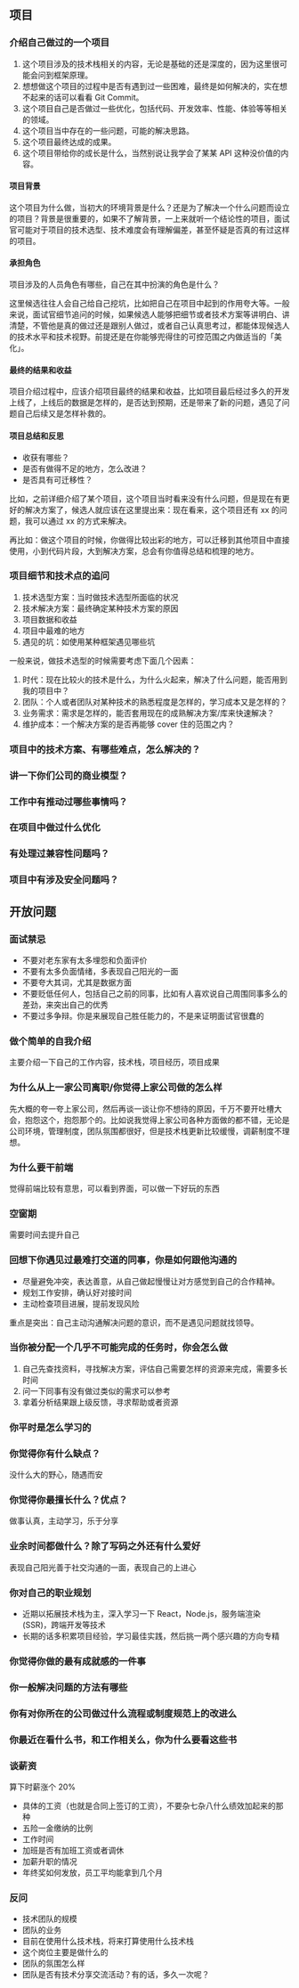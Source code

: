 ## 项目

### 介绍自己做过的一个项目

1. 这个项目涉及的技术栈相关的内容，无论是基础的还是深度的，因为这里很可能会问到框架原理。
2. 想想做这个项目的过程中是否有遇到过一些困难，最终是如何解决的，实在想不起来的话可以看看 Git Commit。
3. 这个项目自己是否做过一些优化，包括代码、开发效率、性能、体验等等相关的领域。
4. 这个项目当中存在的一些问题，可能的解决思路。
5. 这个项目最终达成的成果。
6. 这个项目带给你的成长是什么，当然别说让我学会了某某 API 这种没价值的内容。

#### 项目背景

这个项目为什么做，当初大的环境背景是什么？还是为了解决一个什么问题而设立的项目？背景是很重要的，如果不了解背景，一上来就听一个结论性的项目，面试官可能对于项目的技术选型、技术难度会有理解偏差，甚至怀疑是否真的有过这样的项目。

#### 承担角色

项目涉及的人员角色有哪些，自己在其中扮演的角色是什么？

这里候选往往人会自己给自己挖坑，比如把自己在项目中起到的作用夸大等。一般来说，面试官细节追问的时候，如果候选人能够把细节或者技术方案等讲明白、讲清楚，不管他是真的做过还是跟别人做过，或者自己认真思考过，都能体现候选人的技术水平和技术视野。前提还是在你能够兜得住的可控范围之内做适当的「美化」。

#### 最终的结果和收益

项目介绍过程中，应该介绍项目最终的结果和收益，比如项目最后经过多久的开发上线了，上线后的数据是怎样的，是否达到预期，还是带来了新的问题，遇见了问题自己后续又是怎样补救的。

#### 项目总结和反思

- 收获有哪些？
- 是否有做得不足的地方，怎么改进？
- 是否具有可迁移性？

比如，之前详细介绍了某个项目，这个项目当时看来没有什么问题，但是现在有更好的解决方案了，候选人就应该在这里提出来：现在看来，这个项目还有 xx 的问题，我可以通过 xx 的方式来解决。

再比如：做这个项目的时候，你做得比较出彩的地方，可以迁移到其他项目中直接使用，小到代码片段，大到解决方案，总会有你值得总结和梳理的地方。

### 项目细节和技术点的追问

1. 技术选型方案：当时做技术选型所面临的状况
2. 技术解决方案：最终确定某种技术方案的原因
3. 项目数据和收益
4. 项目中最难的地方
5. 遇见的坑：如使用某种框架遇见哪些坑

一般来说，做技术选型的时候需要考虑下面几个因素：

1. 时代：现在比较火的技术是什么，为什么火起来，解决了什么问题，能否用到我的项目中？
2. 团队：个人或者团队对某种技术的熟悉程度是怎样的，学习成本又是怎样的？
3. 业务需求：需求是怎样的，能否套用现在的成熟解决方案/库来快速解决？
4. 维护成本：一个解决方案的是否再能够 cover 住的范围之内？

### 项目中的技术方案、有哪些难点，怎么解决的？

### 讲一下你们公司的商业模型？

### 工作中有推动过哪些事情吗？

### 在项目中做过什么优化

### 有处理过兼容性问题吗？

### 项目中有涉及安全问题吗？

## 开放问题

### 面试禁忌

- 不要对老东家有太多埋怨和负面评价
- 不要有太多负面情绪，多表现自己阳光的一面
- 不要夸大其词，尤其是数据方面
- 不要贬低任何人，包括自己之前的同事，比如有人喜欢说自己周围同事多么的差劲，来突出自己的优秀
- 不要过多争辩。你是来展现自己胜任能力的，不是来证明面试官很蠢的

### 做个简单的自我介绍

主要介绍一下自己的工作内容，技术栈，项目经历，项目成果

### 为什么从上一家公司离职/你觉得上家公司做的怎么样

先大概的夸一夸上家公司，然后再谈一谈让你不想待的原因，千万不要开吐槽大会，抱怨这个，抱怨那个的。比如说我觉得上家公司各种方面做的都不错，无论是公司环境，管理制度，团队氛围都很好，但是技术栈更新比较缓慢，调薪制度不理想。

### 为什么要干前端

觉得前端比较有意思，可以看到界面，可以做一下好玩的东西

### 空窗期

需要时间去提升自己

### 回想下你遇见过最难打交道的同事，你是如何跟他沟通的

- 尽量避免冲突，表达善意，从自己做起慢慢让对方感觉到自己的合作精神。
- 规划工作安排，确认好对接时间
- 主动检查项目进展，提前发现风险

重点是突出：自己主动沟通解决问题的意识，而不是遇见问题就找领导。

### 当你被分配一个几乎不可能完成的任务时，你会怎么做

1. 自己先查找资料，寻找解决方案，评估自己需要怎样的资源来完成，需要多长时间
2. 问一下同事有没有做过类似的需求可以参考
3. 拿着分析结果跟上级反馈，寻求帮助或者资源

### 你平时是怎么学习的

### 你觉得你有什么缺点？

没什么大的野心，随遇而安

### 你觉得你最擅长什么？优点？

做事认真，主动学习，乐于分享

### 业余时间都做什么？除了写码之外还有什么爱好

表现自己阳光善于社交沟通的一面，表现自己的上进心

### 你对自己的职业规划

- 近期以拓展技术栈为主，深入学习一下 React，Node.js，服务端渲染 (SSR)，跨端开发等技术
- 长期的话多积累项目经验，学习最佳实践，然后挑一两个感兴趣的方向专精

### 你觉得你做的最有成就感的一件事

### 你一般解决问题的方法有哪些

### 你有对你所在的公司做过什么流程或制度规范上的改进么

### 你最近在看什么书，和工作相关么，你为什么要看这些书

### 谈薪资

算下时薪涨个 20%

- 具体的工资（也就是合同上签订的工资），不要杂七杂八什么绩效加起来的那种
- 五险一金缴纳的比例
- 工作时间
- 加班是否有加班工资或者调休
- 加薪升职的情况
- 年终奖如何发放，员工平均能拿到几个月

### 反问

- 技术团队的规模
- 团队的业务
- 目前在使用什么技术栈，将来打算使用什么技术栈
- 这个岗位主要是做什么的
- 团队的氛围怎么样
- 团队是否有技术分享交流活动？有的话，多久一次呢？
